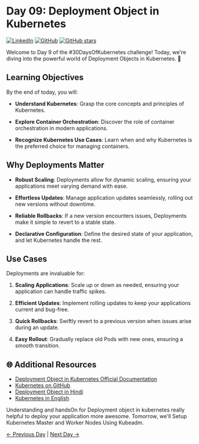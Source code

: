 # Day 09: Deployment Object in Kubernetes
[![LinkedIn](https://img.shields.io/badge/Connect%20with%20me%20on-LinkedIn-blue.svg)](https://www.linkedin.com/in/aman-devops/)
[![GitHub](https://img.shields.io/github/stars/AmanPathak-DevOps.svg?style=social)](https://github.com/AmanPathak-DevOps)
[![GitHub stars](https://img.shields.io/github/stars/AmanPathak-DevOps/30DaysOfKubernetes)](https://github.com/AmanPathak-DevOps/30DaysOfKubernetes/stargazers)

Welcome to Day 9 of the #30DaysOfKubernetes challenge! Today, we're diving into the powerful world of Deployment Objects in Kubernetes. 🚀

## Learning Objectives

By the end of today, you will:

- **Understand Kubernetes**: Grasp the core concepts and principles of Kubernetes.

- **Explore Container Orchestration**: Discover the role of container orchestration in modern applications.

- **Recognize Kubernetes Use Cases**: Learn when and why Kubernetes is the preferred choice for managing containers.

## Why Deployments Matter

- **Robust Scaling**: Deployments allow for dynamic scaling, ensuring your applications meet varying demand with ease.

- **Effortless Updates**: Manage application updates seamlessly, rolling out new versions without downtime.

- **Reliable Rollbacks**: If a new version encounters issues, Deployments make it simple to revert to a stable state.

- **Declarative Configuration**: Define the desired state of your application, and let Kubernetes handle the rest.

## Use Cases

Deployments are invaluable for:

1. **Scaling Applications**: Scale up or down as needed, ensuring your application can handle traffic spikes.

2. **Efficient Updates**: Implement rolling updates to keep your applications current and bug-free.

3. **Quick Rollbacks**: Swiftly revert to a previous version when issues arise during an update.

4. **Easy Rollout**: Gradually replace old Pods with new ones, ensuring a smooth transition.

## 🌐 Additional Resources

- [Deployment Object in Kubernetes Official Documentation](https://kubernetes.io/docs/concepts/workloads/controllers/deployment/)
- [Kubernetes on GitHub](https://github.com/kubernetes/kubernetes)
- [Deployment Object in Hindi](https://youtu.be/t3z-vkk_T6g?si=xl5QfPPWAYnjML77)
- [Kubernetes in English](https://youtu.be/lVKLkyuRWCY?si=HMj99wyAKIxnggKs)

Understanding and handsOn for Deployment object in kubernetes really helpful to deploy your application more awesome. Tomorrow, we'll Setup Kubernetes Master and Worker Nodes Using Kubeadm.

[← Previous Day](../Day08/README.md) | [Next Day →](../Day10/README.md)